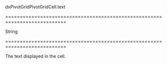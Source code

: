 <!--id-->dxPivotGridPivotGridCell.text<!--/id-->
===========================================================================
<!--type-->String<!--/type-->
===========================================================================

<!--shortDescription-->
The text displayed in the cell.
<!--/shortDescription-->

<!--fullDescription-->

<!--/fullDescription-->